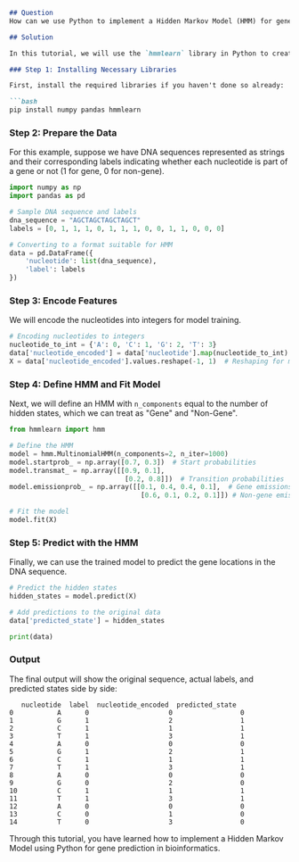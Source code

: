 ```markdown
## Question
How can we use Python to implement a Hidden Markov Model (HMM) for gene prediction in bioinformatics?

## Solution

In this tutorial, we will use the `hmmlearn` library in Python to create a Hidden Markov Model that predicts gene locations within a DNA sequence based on sequence features.

### Step 1: Installing Necessary Libraries

First, install the required libraries if you haven't done so already:

```bash
pip install numpy pandas hmmlearn
```

### Step 2: Prepare the Data

For this example, suppose we have DNA sequences represented as strings and their corresponding labels indicating whether each nucleotide is part of a gene or not (1 for gene, 0 for non-gene).

```python
import numpy as np
import pandas as pd

# Sample DNA sequence and labels
dna_sequence = "AGCTAGCTAGCTAGCT"
labels = [0, 1, 1, 1, 0, 1, 1, 1, 0, 0, 1, 1, 0, 0, 0]

# Converting to a format suitable for HMM
data = pd.DataFrame({
    'nucleotide': list(dna_sequence),
    'label': labels
})
```

### Step 3: Encode Features

We will encode the nucleotides into integers for model training.

```python
# Encoding nucleotides to integers
nucleotide_to_int = {'A': 0, 'C': 1, 'G': 2, 'T': 3}
data['nucleotide_encoded'] = data['nucleotide'].map(nucleotide_to_int)
X = data['nucleotide_encoded'].values.reshape(-1, 1)  # Reshaping for model input
```

### Step 4: Define HMM and Fit Model

Next, we will define an HMM with `n_components` equal to the number of hidden states, which we can treat as "Gene" and "Non-Gene".

```python
from hmmlearn import hmm

# Define the HMM
model = hmm.MultinomialHMM(n_components=2, n_iter=1000)
model.startprob_ = np.array([0.7, 0.3])  # Start probabilities
model.transmat_ = np.array([[0.9, 0.1],
                             [0.2, 0.8]])  # Transition probabilities
model.emissionprob_ = np.array([[0.1, 0.4, 0.4, 0.1],  # Gene emissions
                                 [0.6, 0.1, 0.2, 0.1]]) # Non-gene emissions

# Fit the model
model.fit(X)
```

### Step 5: Predict with the HMM

Finally, we can use the trained model to predict the gene locations in the DNA sequence.

```python
# Predict the hidden states
hidden_states = model.predict(X)

# Add predictions to the original data
data['predicted_state'] = hidden_states

print(data)
```

### Output

The final output will show the original sequence, actual labels, and predicted states side by side:

```
   nucleotide  label  nucleotide_encoded  predicted_state
0           A      0                    0                 0
1           G      1                    2                 1
2           C      1                    1                 1
3           T      1                    3                 1
4           A      0                    0                 0
5           G      1                    2                 1
6           C      1                    1                 1
7           T      1                    3                 1
8           A      0                    0                 0
9           G      0                    2                 0
10          C      1                    1                 1
11          T      1                    3                 1
12          A      0                    0                 0
13          C      0                    1                 0
14          T      0                    3                 0
```

Through this tutorial, you have learned how to implement a Hidden Markov Model using Python for gene prediction in bioinformatics.
```